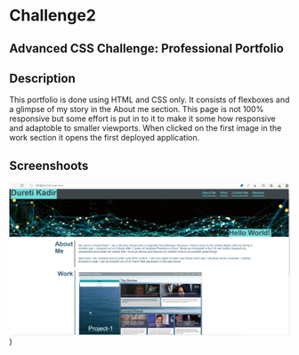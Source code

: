 # Challenge2

## Advanced CSS Challenge: Professional Portfolio

## Description
This portfolio is done using HTML and CSS only. It consists of flexboxes and a glimpse of my story in the About me section. This page is not 100% responsive but some effort is put in to it to make it some how responsive and adaptoble to smaller viewports. When clicked on the first image in the work section it opens the first deployed application. 

## Screenshoots
![](assets/Screenshot_20221228_053322.png))
 
